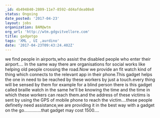 ```yaml
---
_id: 4b494840-2809-11e7-8592-dd4afdea08e8
status: Ongoing
date_posted: '2017-04-23'
layout: jobs
organization: BAM@wtm
org_url: 'http://wtm.gdgvitvellore.com'
title: gadgetgo
tags: 'XML , UI ,aurdino'
date: '2017-04-23T09:43:24.402Z'
---
```

we find people in airports,who assist the disabled people who enter their airport....
In the same way there are organisations for social works like helping old people crossing the road.Now we provide an fit watch kind of thing which connects to the relevant app in their phone.This gadget helps the one in need to be reached by these workers by just a touch.every thing will be sensed by them for example for a blind person there is this gadget called braille watch in the same he'll be knowing the time and the time in which these workers can reach them.and the address of these victims is sent by using the GPS of mobile phone to reach the victim....these people definetly need assistance,we are providing it in the best way with a gadget on the go..............that gadget may cost 1500....
